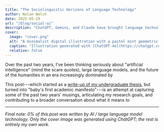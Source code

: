 ```yaml
---
title: "The Sociolinguistic Horizons of Language Technology"
author: Nolan Welch
date: 2025-05-29
url: "/blog/social-ai"
description: "ChatGPT, Gemini, and Claude have brought language technology to humanity. How do we put humanity back in our language technology?"
cover:
  image: "cover.png"
  alt: "A minimalist digital illustration with a pastel mint geometric background. On the left is a black-outlined side silhouette of a human head with a stylized brain inside. On the right is a visualization of a graph composed of interconnected black circles and lines."
  caption: "Illustration generated with [ChatGPT-4o](https://chatgpt.com/). Conceptual art for a sociolinguistics + AI article."
  relative: false
---
```


Over the past two years, I've been thinking seriously about "artificial intelligence" (mind the scare quotes), large language models, and the future of the humanities in an era increasingly dominated by 

This post---which started as a [write-up of my undergraduate thesis](/projects/undergrad-thesis), but turned into "baby's first academic manifesto"---is an attempt at capturing some of the past two years' musings, articulating my research goals, and contributing to a broader conversation about what it means to 




---

*Final note: 0% of this post was written by AI / large language model technology. Only the cover image was generated using ChatGPT; the rest is entirely my own work.*